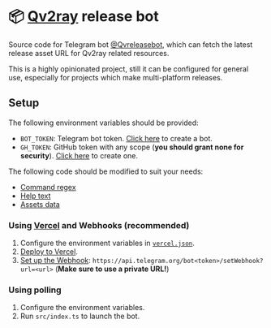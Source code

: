 # 📦 [Qv2ray](https://github.com/Qv2ray) release bot

Source code for Telegram bot [@Qvreleasebot](https://t.me/Qvreleasebot), which can fetch the latest release asset URL for Qv2ray related resources.

This is a highly opinionated project, still it can be configured for general use, especially for projects which make multi-platform releases.

## Setup

The following environment variables should be provided:

- `BOT_TOKEN`: Telegram bot token. [Click here](http://t.me/BotFather) to create a bot.
- `GH_TOKEN`: GitHub token with any scope (**you should grant none for security**). [Click here](https://github.com/settings/tokens/new?description=release-bot) to create one.

The following code should be modified to suit your needs:

- [Command regex](https://github.com/kidonng/qvrelease-bot/blob/2171714e5bec01ab854268be9891760d9fe21959/src/release.ts#L47)
- [Help text](https://github.com/kidonng/qvrelease-bot/blob/master/src/help.ts)
- [Assets data](https://github.com/kidonng/qvrelease-bot/blob/master/src/data.ts)

### Using [Vercel](http://vercel.com/) and Webhooks (recommended)

1. Configure the environment variables in [`vercel.json`](vercel.json).
2. [Deploy to Vercel](https://vercel.com/import/project?template=http://github.com/kidonng/qvrelease-bot).
3. [Set up the Webhook](https://core.telegram.org/bots/api#setwebhook): `https://api.telegram.org/bot<token>/setWebhook?url=<url>` (**Make sure to use a private URL!**)

### Using polling

1. Configure the environment variables.
2. Run `src/index.ts` to launch the bot.
